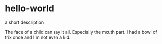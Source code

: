 hello-world
===========

a short description

The face of a child can say it all. Especially the mouth part.
I had a bowl of trix once and I'm not even a kid.

